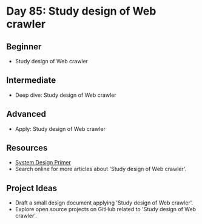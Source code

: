 # Day 85: Study design of Web crawler

## Beginner
- Study design of Web crawler

## Intermediate
- Deep dive: Study design of Web crawler

## Advanced
- Apply: Study design of Web crawler

## Resources
- [System Design Primer](https://github.com/donnemartin/system-design-primer/blob/master/solutions/system_design/web_crawler/README.md)
- Search online for more articles about 'Study design of Web crawler'.

## Project Ideas
- Draft a small design document applying 'Study design of Web crawler'.
- Explore open source projects on GitHub related to 'Study design of Web crawler'.
